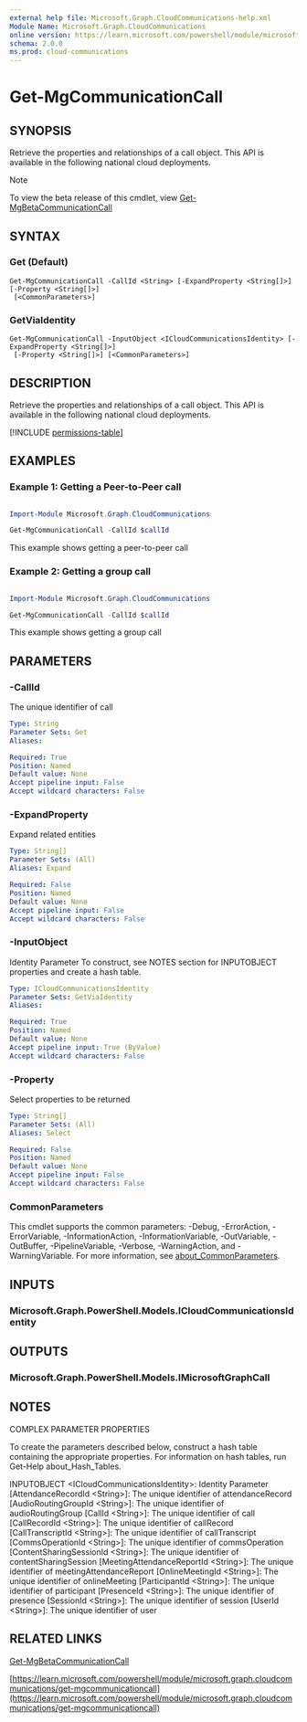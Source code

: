```yaml
---
external help file: Microsoft.Graph.CloudCommunications-help.xml
Module Name: Microsoft.Graph.CloudCommunications
online version: https://learn.microsoft.com/powershell/module/microsoft.graph.cloudcommunications/get-mgcommunicationcall
schema: 2.0.0
ms.prod: cloud-communications
---
```


# Get-MgCommunicationCall

## SYNOPSIS
Retrieve the properties and relationships of a call object.
This API is available in the following national cloud deployments.

> [!NOTE]
> To view the beta release of this cmdlet, view [Get-MgBetaCommunicationCall](/powershell/module/Microsoft.Graph.Beta.CloudCommunications/Get-MgBetaCommunicationCall?view=graph-powershell-beta)

## SYNTAX

### Get (Default)
```
Get-MgCommunicationCall -CallId <String> [-ExpandProperty <String[]>] [-Property <String[]>]
 [<CommonParameters>]
```

### GetViaIdentity
```
Get-MgCommunicationCall -InputObject <ICloudCommunicationsIdentity> [-ExpandProperty <String[]>]
 [-Property <String[]>] [<CommonParameters>]
```

## DESCRIPTION
Retrieve the properties and relationships of a call object.
This API is available in the following national cloud deployments.

[!INCLUDE [permissions-table](~/../graphref/api-reference/v1.0/includes/permissions/call-get-permissions.md)]

## EXAMPLES
### Example 1: Getting a Peer-to-Peer call

```powershell

Import-Module Microsoft.Graph.CloudCommunications

Get-MgCommunicationCall -CallId $callId

```
This example shows getting a peer-to-peer call

### Example 2: Getting a group call

```powershell

Import-Module Microsoft.Graph.CloudCommunications

Get-MgCommunicationCall -CallId $callId

```
This example shows getting a group call


## PARAMETERS

### -CallId
The unique identifier of call

```yaml
Type: String
Parameter Sets: Get
Aliases:

Required: True
Position: Named
Default value: None
Accept pipeline input: False
Accept wildcard characters: False
```

### -ExpandProperty
Expand related entities

```yaml
Type: String[]
Parameter Sets: (All)
Aliases: Expand

Required: False
Position: Named
Default value: None
Accept pipeline input: False
Accept wildcard characters: False
```

### -InputObject
Identity Parameter
To construct, see NOTES section for INPUTOBJECT properties and create a hash table.

```yaml
Type: ICloudCommunicationsIdentity
Parameter Sets: GetViaIdentity
Aliases:

Required: True
Position: Named
Default value: None
Accept pipeline input: True (ByValue)
Accept wildcard characters: False
```

### -Property
Select properties to be returned

```yaml
Type: String[]
Parameter Sets: (All)
Aliases: Select

Required: False
Position: Named
Default value: None
Accept pipeline input: False
Accept wildcard characters: False
```

### CommonParameters
This cmdlet supports the common parameters: -Debug, -ErrorAction, -ErrorVariable, -InformationAction, -InformationVariable, -OutVariable, -OutBuffer, -PipelineVariable, -Verbose, -WarningAction, and -WarningVariable. For more information, see [about_CommonParameters](http://go.microsoft.com/fwlink/?LinkID=113216).

## INPUTS

### Microsoft.Graph.PowerShell.Models.ICloudCommunicationsIdentity
## OUTPUTS

### Microsoft.Graph.PowerShell.Models.IMicrosoftGraphCall
## NOTES
COMPLEX PARAMETER PROPERTIES

To create the parameters described below, construct a hash table containing the appropriate properties.
For information on hash tables, run Get-Help about_Hash_Tables.

INPUTOBJECT \<ICloudCommunicationsIdentity\>: Identity Parameter
  \[AttendanceRecordId \<String\>\]: The unique identifier of attendanceRecord
  \[AudioRoutingGroupId \<String\>\]: The unique identifier of audioRoutingGroup
  \[CallId \<String\>\]: The unique identifier of call
  \[CallRecordId \<String\>\]: The unique identifier of callRecord
  \[CallTranscriptId \<String\>\]: The unique identifier of callTranscript
  \[CommsOperationId \<String\>\]: The unique identifier of commsOperation
  \[ContentSharingSessionId \<String\>\]: The unique identifier of contentSharingSession
  \[MeetingAttendanceReportId \<String\>\]: The unique identifier of meetingAttendanceReport
  \[OnlineMeetingId \<String\>\]: The unique identifier of onlineMeeting
  \[ParticipantId \<String\>\]: The unique identifier of participant
  \[PresenceId \<String\>\]: The unique identifier of presence
  \[SessionId \<String\>\]: The unique identifier of session
  \[UserId \<String\>\]: The unique identifier of user

## RELATED LINKS
[Get-MgBetaCommunicationCall](/powershell/module/Microsoft.Graph.Beta.CloudCommunications/Get-MgBetaCommunicationCall?view=graph-powershell-beta)

[https://learn.microsoft.com/powershell/module/microsoft.graph.cloudcommunications/get-mgcommunicationcall](https://learn.microsoft.com/powershell/module/microsoft.graph.cloudcommunications/get-mgcommunicationcall)


